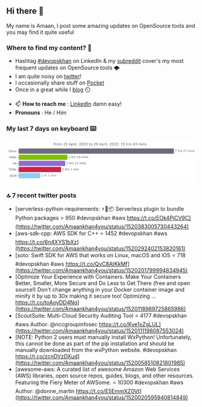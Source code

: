 <!--- [![Hits](https://hits.seeyoufarm.com/api/count/incr/badge.svg?url=https%3A%2F%2Fgithub.com%2Fakhan4u%2Fhit-counter&count_bg=%2379C83D&title_bg=%23555555&icon=&icon_color=%23E7E7E7&title=visits&edge_flat=false)](https://hits.seeyoufarm.com) --->

## Hi there 👋

My name is Amaan, I post some amazing updates on OpenSource tools and you may find it quite useful

### Where to find my content? 🤔

* Hashtag [#devopskhan](https://www.linkedin.com/feed/hashtag/devopskhan/) on LinkedIn & my [subreddit](https://www.reddit.com/r/devopskhan/) cover's my most frequent updates on OpenSource tools 🌩️
* I am quite noisy on [twitter](https://twitter.com/Amaankhan4you)!
* I occasionally share stuff on [Pocket](https://getpocket.com/@ej6g8d1dp2829A16a9Tf5d4T6bAMp3d8791rejDe86yem3bm4e14ex4fT4dluk29)
* Once in a great while I [blog](https://linuxparrot.com/) ⏲️


- 📫 **How to reach me** : [LinkedIn](https://www.linkedin.com/in/amaan-khan-linux-ninja) damn easy!
- **Pronouns** : He / Him

### My last 7 days on keyboard ⌨️

<img src="https://github.com/akhan4u/akhan4u/blob/main/images/stat.svg" alt="Amaan's Wakatime Activity!"/>

### 🔝 7 recent twitter posts
<!-- DEVDOJO:START -->
- [serverless-python-requirements: ⚡️🐍📦 Serverless plugin to bundle Python packages
⭐️ 950
#devopskhan #aws
https://t.co/EOk4PjCV9C](https://twitter.com/Amaankhan4you/status/1520383005730443264)
- [aws-sdk-cpp: AWS SDK for C++
⭐️ 1452
#devopskhan #aws
https://t.co/6n4XYS1bXz](https://twitter.com/Amaankhan4you/status/1520292402153820161)
- [soto: Swift SDK for AWS that works on Linux, macOS and iOS
⭐️ 718
#devopskhan #aws
https://t.co/QvC8AtKkMf](https://twitter.com/Amaankhan4you/status/1520201799994834945)
- [Optimize Your Experience with Containers. Make Your Containers Better, Smaller, More Secure and Do Less to Get There &lpar;free and open source!&rpar; Don&#39;t change anything in your Docker container image and minify it by up to 30x making it secure too! Optimizing … https://t.co/toAoyDD4Nq](https://twitter.com/Amaankhan4you/status/1520118969725865986)
- [ScoutSuite: Multi-Cloud Security Auditing Tool
⭐️ 4177
#devopskhan #aws
Author: @nccgroupinfosec
https://t.co/Kye1xZgLUL](https://twitter.com/Amaankhan4you/status/1520111198087553024)
- [NOTE: Python 2 users must manually install WxPython! Unfortunately, this cannot be done as part of the pip installation and should be manually downloaded from the wxPython website. #devopskhan https://t.co/zcnDVzDXud](https://twitter.com/Amaankhan4you/status/1520058510821801985)
- [awesome-aws: A curated list of awesome Amazon Web Services &lpar;AWS&rpar; libraries, open source repos, guides, blogs, and other resources.  Featuring the Fiery Meter of AWSome.
⭐️ 10300
#devopskhan #aws
Author: @donne_martin
https://t.co/E5EmmXZ0Vt](https://twitter.com/Amaankhan4you/status/1520020595940814849)
<!-- DEVDOJO:END -->

<!-- ![Amaan's GitHub stats](https://github-readme-stats.vercel.app/api?username=akhan4u&count_private=true&show_icons=true&hide=contribs) -->
